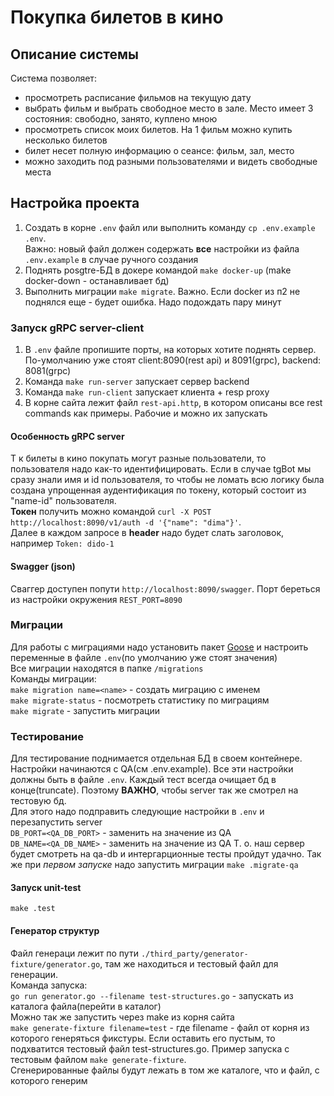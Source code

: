 # Покупка билетов в кино

## Описание системы
Система позволяет:  
 - просмотреть расписание фильмов на текущую дату
 - выбрать фильм и выбрать свободное место в зале. Место имеет 3 состояния: свободно, занято, куплено мною 
 - просмотреть список моих билетов. На 1 фильм можно купить несколько билетов
 - билет несет полную информацию о сеансе: фильм, зал, место
 - можно заходить под разными пользователями и видеть свободные места

## Настройка проекта
1) Создать в корне `.env` файл или выполнить команду `cp .env.example .env`.  
Важно: новый файл должен содержать **все** настройки из файла `.env.example` в случае ручного создания  
2) Поднять posgtre-БД в докере командой `make docker-up` (make docker-down - останавливает бд)  
3) Выполнить миграции `make migrate`. Важно. Если docker из п2 не поднялся еще - будет ошибка. Надо подождать пару минут

### Запуск gRPC server-client
1) В `.env` файле пропишите порты, на которых хотите поднять сервер. По-умолчанию уже стоят client:8090(rest api) и 8091(grpc), backend: 8081(grpc)
2) Команда `make run-server` запускает сервер backend 
3) Команда `make run-client` запускает клиента + resp proxy
4) В корне сайта лежит файл `rest-api.http`, в котором описаны все rest commands как примеры. Рабочие и можно их запускать

#### Особенность gRPC server 
Т к билеты в кино покупать могут разные пользователи, то пользователя надо как-то идентифицировать. Если в случае tgBot мы сразу знали имя и id пользователя,
то чтобы не ломать всю логику была создана упрощенная аудентификация по токену, который состоит из "name-id" пользователя.  
**Токен** получить можно командой `curl -X POST http://localhost:8090/v1/auth -d '{"name": "dima"}'`.  
Далее в каждом запросе в **header** надо будет слать заголовок, например `Token: dido-1`

#### Swagger (json)
Сваггер доступен попути `http://localhost:8090/swagger`. Порт береться из настройки окружения `REST_PORT=8090`

### Миграции
Для работы с миграциями надо установить пакет [Goose](https://pressly.github.io/goose/) и настроить переменные в файле `.env`(по умолчанию уже стоят значения)  
Все миграции находятся в папке `/migrations`  
Команды миграции:  
`make migration name=<name>` - создать миграцию с именем  
`make migrate-status` - посмотреть статистику по миграциям  
`make migrate` - запустить миграции

### Тестирование
Для тестирование поднимается отдельная БД в своем контейнере. Настройки начинаются с QA(см .env.example). Все эти настройки должны быть 
в файле `.env`. Каждый тест всегда очищает бд в конце(truncate). Поэтому **ВАЖНО**, чтобы server так же смотрел на тестовую бд.   
Для этого надо подправить следующие настройки в `.env` и перезапустить server  
`DB_PORT=<QA_DB_PORT>` - заменить на значение из QA  
`DB_NAME=<QA_DB_NAME>` - заменить на значение из QA 
Т. о. наш сервер будет смотреть на qa-db и интергарционные тесты пройдут удачно.
Так же при *первом запуске* надо запустить миграции `make .migrate-qa`  

#### Запуск unit-test
`make .test`

#### Генератор структур
Файл генераци лежит по пути `./third_party/generator-fixture/generator.go`, там же находиться и тестовый файл для генерации.  
Команда запуска:    
`go run generator.go --filename test-structures.go` - запускать из каталога файла(перейти в каталог)  
Можно так же запустить через make из корня сайта    
`make generate-fixture filename=test` - где filename - файл от корня из которого генеряться фикстуры. Если оставить его пустым, 
то подхватится тестовый файл test-structures.go. Пример запуска с тестовым файлом `make generate-fixture`.  
Сгенерированные файлы будут лежать в том же каталоге, что и файл, с которого генерим

